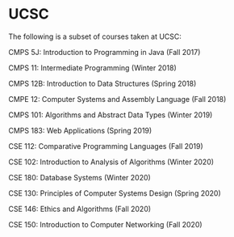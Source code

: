 # UCSC
The following is a subset of courses taken at UCSC:

CMPS 5J: Introduction to Programming in Java (Fall 2017)

CMPS 11: Intermediate Programming (Winter 2018)

CMPS 12B: Introduction to Data Structures (Spring 2018)

CMPE 12: Computer Systems and Assembly Language (Fall 2018)

CMPS 101: Algorithms and Abstract Data Types (Winter 2019)

CMPS 183: Web Applications (Spring 2019) 

CSE 112: Comparative Programming Languages (Fall 2019)

CSE 102: Introduction to Analysis of Algorithms (Winter 2020)

CSE 180: Database Systems (Winter 2020)

CSE 130: Principles of Computer Systems Design (Spring 2020)

CSE 146: Ethics and Algorithms (Fall 2020)

CSE 150: Introduction to Computer Networking (Fall 2020)
